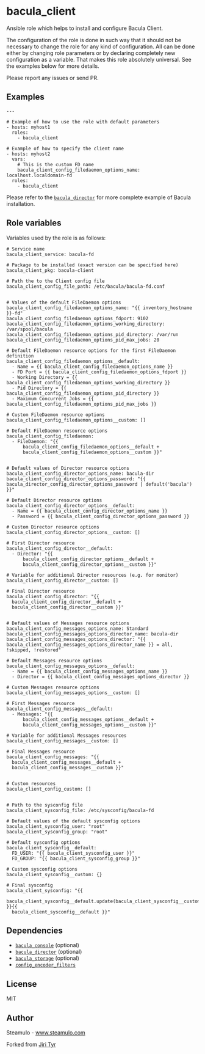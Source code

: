 bacula_client
=============

Ansible role which helps to install and configure Bacula Client.

The configuration of the role is done in such way that it should not be
necessary to change the role for any kind of configuration. All can be
done either by changing role parameters or by declaring completely new
configuration as a variable. That makes this role absolutely
universal. See the examples below for more details.

Please report any issues or send PR.


Examples
--------

```
---

# Example of how to use the role with default parameters
- hosts: myhost1
  roles:
    - bacula_client

# Example of how to specify the client name
- hosts: myhost2
  vars:
    # This is the custom FD name
    bacula_client_config_filedaemon_options_name: localhost.localdomain-fd
  roles:
    - bacula_client
```

Please refer to the
[`bacula_director`](https://github.com/jtyr/ansible-bacula_director) for more
complete example of Bacula installation.


Role variables
--------------

Variables used by the role is as follows:

```
# Service name
bacula_client_service: bacula-fd

# Package to be installed (exact version can be specified here)
bacula_client_pkg: bacula-client

# Path the to the Client config file
bacula_client_config_file_path: /etc/bacula/bacula-fd.conf


# Values of the default FileDaemon options
bacula_client_config_filedaemon_options_name: "{{ inventory_hostname }}-fd"
bacula_client_config_filedaemon_options_fdport: 9102
bacula_client_config_filedaemon_options_working_directory: /var/spool/bacula
bacula_client_config_filedaemon_options_pid_directory: /var/run
bacula_client_config_filedaemon_options_pid_max_jobs: 20

# Default FileDaemon resource options for the first FileDaemon definition
bacula_client_config_filedaemon_options__default:
  - Name = {{ bacula_client_config_filedaemon_options_name }}
  - FD Port = {{ bacula_client_config_filedaemon_options_fdport }}
  - Working Directory = {{ bacula_client_config_filedaemon_options_working_directory }}
  - Pid Directory = {{ bacula_client_config_filedaemon_options_pid_directory }}
  - Maximum Concurrent Jobs = {{ bacula_client_config_filedaemon_options_pid_max_jobs }}

# Custom FileDaemon resource options
bacula_client_config_filedaemon_options__custom: []

# Default FileDaemon resource options
bacula_client_config_filedaemon:
  - FileDaemon: "{{
      bacula_client_config_filedaemon_options__default +
      bacula_client_config_filedaemon_options__custom }}"


# Default values of Director resource options
bacula_client_config_director_options_name: bacula-dir
bacula_client_config_director_options_password: "{{ bacula_director_config_director_options_password | default('bacula') }}"

# Default Director resource options
bacula_client_config_director_options__default:
  - Name = {{ bacula_client_config_director_options_name }}
  - Password = {{ bacula_client_config_director_options_password }}

# Custom Director resource options
bacula_client_config_director_options__custom: []

# First Director resource
bacula_client_config_director__default:
  - Director: "{{
      bacula_client_config_director_options__default +
      bacula_client_config_director_options__custom }}"

# Variable for additional Director resources (e.g. for monitor)
bacula_client_config_director__custom: []

# Final Director resource
bacula_client_config_director: "{{
  bacula_client_config_director__default +
  bacula_client_config_director__custom }}"


# Default values of Messages resource options
bacula_client_config_messages_options_name: Standard
bacula_client_config_messages_options_director_name: bacula-dir
bacula_client_config_messages_options_director: "{{ bacula_client_config_messages_options_director_name }} = all, !skipped, !restored"

# Default Messages resource options
bacula_client_config_messages_options__default:
  - Name = {{ bacula_client_config_messages_options_name }}
  - Director = {{ bacula_client_config_messages_options_director }}

# Custom Messages resource options
bacula_client_config_messages_options__custom: []

# First Messages resource
bacula_client_config_messages__default:
  - Messages: "{{
      bacula_client_config_messages_options__default +
      bacula_client_config_messages_options__custom }}"

# Variable for additional Messages resources
bacula_client_config_messages__custom: []

# Final Messages resource
bacula_client_config_messages: "{{
  bacula_client_config_messages__default +
  bacula_client_config_messages__custom }}"


# Custom resources
bacula_client_config_custom: []


# Path to the sysconfig file
bacula_client_sysconfig_file: /etc/sysconfig/bacula-fd

# Default values of the default sysconfig options
bacula_client_sysconfig_user: "root"
bacula_client_sysconfig_group: "root"

# Default sysconfig options
bacula_client_sysconfig__default:
  FD_USER: "{{ bacula_client_sysconfig_user }}"
  FD_GROUP: "{{ bacula_client_sysconfig_group }}"

# Custom sysconfig options
bacula_client_sysconfig__custom: {}

# Final sysconfig
bacula_client_sysconfig: "{{
  bacula_client_sysconfig__default.update(bacula_client_sysconfig__custom) }}{{
  bacula_client_sysconfig__default }}"
```


Dependencies
------------

- [`bacula_console`](https://github.com/jtyr/ansible-bacula_console) (optional)
- [`bacula_director`](https://github.com/jtyr/ansible-bacula_director) (optional)
- [`bacula_storage`](https://github.com/jtyr/ansible-bacula_client) (optional)
- [`config_encoder_filters`](https://github.com/jtyr/ansible-config_encoder_filters)


License
-------

MIT


Author
------

Steamulo - www.steamulo.com

Forked from [Jiri Tyr](https://github.com/jtyr)
